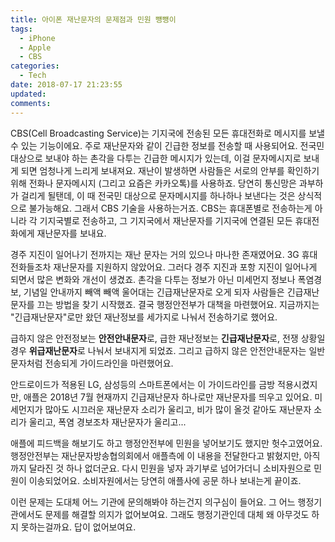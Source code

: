 ```yaml
---
title: 아이폰 재난문자의 문제점과 민원 뻉뻉이
tags:
  - iPhone
  - Apple
  - CBS
categories:
  - Tech
date: 2018-07-17 21:23:55
updated:
comments:
---
```

CBS(Cell Broadcasting Service)는 기지국에 전송된 모든 휴대전화로 메시지를 보낼 수 있는 기능이에요. 주로 재난문자와 같이 긴급한 정보를 전송할 때 사용되어요. 전국민 대상으로 보내야 하는 촌각을 다투는 긴급한 메시지가 있는데, 이걸 문자메시지로 보내게 되면 엄청나게 느리게 보내져요. 재난이 발생하면 사람들은 서로의 안부를 확인하기 위해 전화나 문자메시지 (그리고 요즘은 카카오톡)를 사용하죠. 당연히 통신망은 과부하가 걸리게 될탠데, 이 때 전국민 대상으로 문자메시지를 하나하나 보낸다는 것은 상식적으로 불가능해요. 그래서 CBS 기술을 사용하는거죠. CBS는 휴대폰별로 전송하는게 아니라 각 기지국별로 전송하고, 그 기지국에서 재난문자를 기지국에 연결된 모든 휴대전화에게 재난문자를 보내요.

경주 지진이 일어나기 전까지는 재난 문자는 거의 있으나 마나한 존재였어요. 3G 휴대전화들조차 재난문자를 지원하지 않았어요. 그러다 경주 지진과 포항 지진이 일어나게 되면서 많은 변화와 개선이 생겼죠. 촌각을 다투는 정보가 아닌 미세먼지 정보나 폭염경보, 기념일 안내까지 빼액 빼액 울어대는 긴급재난문자로 오게  되자 사람들은 긴급재난문자를 끄는 방법을 찾기 시작했죠.  결국 행정안전부가 대책을 마련했어요. 지금까지는 "긴급재난문자"로만 왔던 재난정보를 세가지로 나눠서 전송하기로 했어요.

급하지 않은 안전정보는 **안전안내문자**로, 급한 재난정보는 **긴급재난문자**로, 전쟁 상황일 경우 **위급재난문자**로 나눠서 보내지게 되었죠. 그리고 급하지 않은 안전안내문자는 일반 문자처럼 전송되게 가이드라인을 마련했어요.

안드로이드가 적용된 LG, 삼성등의 스마트폰에서는 이 가이드라인를 금방 적용시켰지만, 애플은 2018년 7월 현재까지 긴급재난문자 하나로만 재난문자를 띄우고 있어요. 미세먼지가 많아도 시끄러운 재난문자 소리가 울리고, 비가 많이 올것 같아도 재난문자 소리가 울리고, 폭염 경보조차 재난문자가 울리고...

애플에 피드백을 해보기도 하고 행정안전부에 민원을 넣어보기도 했지만 헛수고였어요. 행정안전부는 재난문자방송협의회에서 애플측에 이 내용을 전달한다고 밝혔지만, 아직까지 달라진 것 하나 없더군요. 다시 민원을 넣자 과기부로 넘어가더니 소비자원으로 민원이 이송되었어요. 소비자원에서는 당연히 애플사에 공문 하나 보내는게 끝이죠.

이런 문제는 도대체 어느 기관에 문의해봐야 하는건지 의구심이 들어요. 그 어느 행정기관에서도 문제를 해결할 의지가 없어보여요. 그래도 행정기관인데 대체 왜 아무것도 하지 못하는걸까요. 답이 없어보여요.
